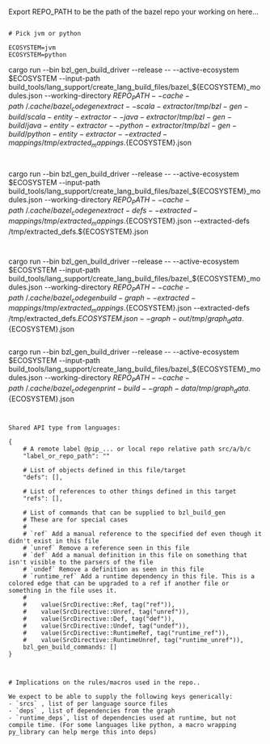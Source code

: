 
Export REPO_PATH to be the path of the bazel repo your working on here...

```

# Pick jvm or python

ECOSYSTEM=jvm
ECOSYSTEM=python

```
cargo run --bin bzl_gen_build_driver --release -- --active-ecosystem $ECOSYSTEM --input-path build_tools/lang_support/create_lang_build_files/bazel_${ECOSYSTEM}_modules.json --working-directory $REPO_PATH  --cache-path ~/.cache/bazel_codegen extract --scala-extractor /tmp/bzl-gen-build/scala-entity-extractor --java-extractor /tmp/bzl-gen-build/java-entity-extractor --python-extractor /tmp/bzl-gen-build/python-entity-extractor --extracted-mappings /tmp/extracted_mappings.${ECOSYSTEM}.json
```=


```
cargo run --bin bzl_gen_build_driver  --release -- --active-ecosystem $ECOSYSTEM --input-path build_tools/lang_support/create_lang_build_files/bazel_${ECOSYSTEM}_modules.json --working-directory $REPO_PATH  --cache-path ~/.cache/bazel_codegen extract-defs --extracted-mappings /tmp/extracted_mappings.${ECOSYSTEM}.json  --extracted-defs /tmp/extracted_defs.${ECOSYSTEM}.json

```


```
cargo run --bin bzl_gen_build_driver  --release -- --active-ecosystem $ECOSYSTEM --input-path build_tools/lang_support/create_lang_build_files/bazel_${ECOSYSTEM}_modules.json --working-directory $REPO_PATH  --cache-path ~/.cache/bazel_codegen build-graph --extracted-mappings /tmp/extracted_mappings.${ECOSYSTEM}.json  --extracted-defs /tmp/extracted_defs.${ECOSYSTEM}.json --graph-out /tmp/graph_data.${ECOSYSTEM}.json
```

```
cargo run --bin bzl_gen_build_driver --release -- --active-ecosystem $ECOSYSTEM --input-path build_tools/lang_support/create_lang_build_files/bazel_${ECOSYSTEM}_modules.json --working-directory $REPO_PATH  --cache-path ~/.cache/bazel_codegen print-build --graph-data /tmp/graph_data.${ECOSYSTEM}.json
```


Shared API type from languages:

```
    {
        # A remote label @pip_... or local repo relative path src/a/b/c
        "label_or_repo_path": ""

        # List of objects defined in this file/target
        "defs": [],

        # List of references to other things defined in this target
        "refs": [],

        # List of commands that can be supplied to bzl_build_gen
        # These are for special cases
        #
        # `ref` Add a manual reference to the specified def even though it didn't exist in this file
        # `unref` Remove a reference seen in this file
        # `def` Add a manual definition in this file on something that isn't visible to the parsers of the file
        # `undef` Remove a definition as seen in this file
        # `runtime_ref` Add a runtime dependency in this file. This is a colored edge that can be upgraded to a ref if another file or something in the file uses it.
        #
        #    value(SrcDirective::Ref, tag("ref")),
        #    value(SrcDirective::Unref, tag("unref")),
        #    value(SrcDirective::Def, tag("def")),
        #    value(SrcDirective::Undef, tag("undef")),
        #    value(SrcDirective::RuntimeRef, tag("runtime_ref")),
        #    value(SrcDirective::RuntimeUnref, tag("runtime_unref")),
        bzl_gen_build_commands: []
    }
```


# Implications on the rules/macros used in the repo..

We expect to be able to supply the following keys generically:
- `srcs` , list of per language source files
- `deps` , list of dependencies from the graph
- `runtime_deps`, list of dependencies used at runtime, but not compile time. (For some languages like python, a macro wrapping py_library can help merge this into deps)
